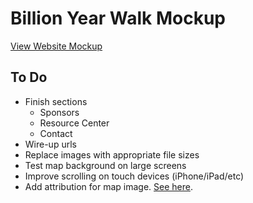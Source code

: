 # Billion Year Walk Mockup

[View Website Mockup](http://lab43.github.io/ncse-byw/)

## To Do

* Finish sections
  * Sponsors
  * Resource Center
  * Contact
* Wire-up urls
* Replace images with appropriate file sizes
* Test map background on large screens
* Improve scrolling on touch devices (iPhone/iPad/etc)
* Add attribution for map image. [See here](http://maps.stamen.com).